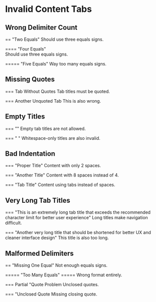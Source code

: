 # Invalid Content Tabs

## Wrong Delimiter Count

== "Two Equals"
    Should use three equals signs.

==== "Four Equals"  
    Should use three equals signs.

===== "Five Equals"
    Way too many equals signs.

## Missing Quotes

=== Tab Without Quotes
    Tab titles must be quoted.

=== Another Unquoted Tab
    This is also wrong.

## Empty Titles

=== ""
    Empty tab titles are not allowed.

=== "   "
    Whitespace-only titles are also invalid.

## Bad Indentation

=== "Proper Title"
  Content with only 2 spaces.

=== "Another Title"
        Content with 8 spaces instead of 4.

=== "Tab Title"
	Content using tabs instead of spaces.

## Very Long Tab Titles

=== "This is an extremely long tab title that exceeds the recommended character limit for better user experience"
    Long titles make navigation difficult.

=== "Another very long title that should be shortened for better UX and cleaner interface design"
    This title is also too long.

## Malformed Delimiters

== "Missing One Equal"
    Not enough equals signs.

===== "Too Many Equals" =====
    Wrong format entirely.

=== Partial "Quote Problem
    Unclosed quotes.

=== "Unclosed Quote
    Missing closing quote.